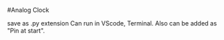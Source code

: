 #Analog Clock

save as .py extension
Can run in VScode, Terminal.
Also can be added as "Pin at start".
